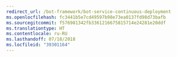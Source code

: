 ```yaml
---
redirect_url: /bot-framework/bot-service-continuous-deployment
ms.openlocfilehash: fc3441b5e7cd49597b98e73ea0137fd98d73bafb
ms.sourcegitcommit: f576981342fb3361216675815714e24281e20ddf
ms.translationtype: HT
ms.contentlocale: ru-RU
ms.lasthandoff: 07/18/2018
ms.locfileid: "39301164"
---
```

